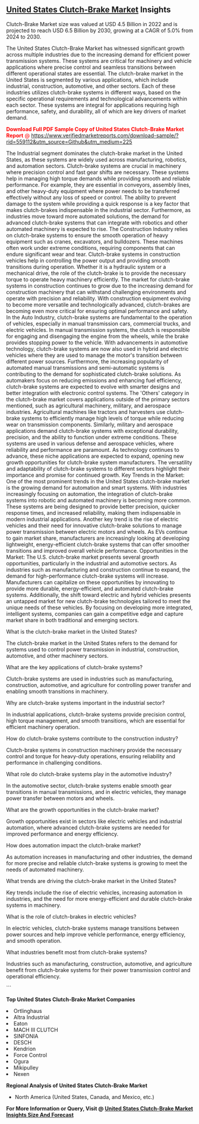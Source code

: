 <h2><a href="https://www.verifiedmarketreports.com/download-sample/?rid=559112&amp;utm_source=Github&amp;utm_medium=225" target="_blank">United States Clutch-Brake Market</a> Insights</h2><p>Clutch-Brake Market size was valued at USD 4.5 Billion in 2022 and is projected to reach USD 6.5 Billion by 2030, growing at a CAGR of 5.0% from 2024 to 2030.</p><p> <p>The United States Clutch-Brake Market has witnessed significant growth across multiple industries due to the increasing demand for efficient power transmission systems. These systems are critical for machinery and vehicle applications where precise control and seamless transitions between different operational states are essential. The clutch-brake market in the United States is segmented by various applications, which include industrial, construction, automotive, and other sectors. Each of these industries utilizes clutch-brake systems in different ways, based on the specific operational requirements and technological advancements within each sector. These systems are integral for applications requiring high performance, safety, and durability, all of which are key drivers of market demand. <p><span class=""><span style="color: #ff0000;"><strong>Download Full PDF Sample Copy of United States Clutch-Brake Market Report</strong> @ </span><a href="https://www.verifiedmarketreports.com/download-sample/?rid=559112&amp;utm_source=Github&amp;utm_medium=225" target="_blank">https://www.verifiedmarketreports.com/download-sample/?rid=559112&amp;utm_source=Github&amp;utm_medium=225</a></span></p> The Industrial segment dominates the clutch-brake market in the United States, as these systems are widely used across manufacturing, robotics, and automation sectors. Clutch-brake systems are crucial in machinery where precision control and fast gear shifts are necessary. These systems help in managing high torque demands while providing smooth and reliable performance. For example, they are essential in conveyors, assembly lines, and other heavy-duty equipment where power needs to be transferred effectively without any loss of speed or control. The ability to prevent damage to the system while providing a quick response is a key factor that makes clutch-brakes indispensable in the industrial sector. Furthermore, as industries move toward more automated solutions, the demand for advanced clutch-brake systems that can integrate with robotics and other automated machinery is expected to rise. The Construction Industry relies on clutch-brake systems to ensure the smooth operation of heavy equipment such as cranes, excavators, and bulldozers. These machines often work under extreme conditions, requiring components that can endure significant wear and tear. Clutch-brake systems in construction vehicles help in controlling the power output and providing smooth transitions during operation. Whether it is a hydraulic system or a mechanical drive, the role of the clutch-brake is to provide the necessary torque to operate heavy machinery efficiently. The market for clutch-brake systems in construction continues to grow due to the increasing demand for construction machinery that can withstand challenging environments and operate with precision and reliability. With construction equipment evolving to become more versatile and technologically advanced, clutch-brakes are becoming even more critical for ensuring optimal performance and safety. In the Auto Industry, clutch-brake systems are fundamental to the operation of vehicles, especially in manual transmission cars, commercial trucks, and electric vehicles. In manual transmission systems, the clutch is responsible for engaging and disengaging the engine from the wheels, while the brake provides stopping power to the vehicle. With advancements in automotive technology, clutch-brake systems are now also used in hybrid and electric vehicles where they are used to manage the motor's transition between different power sources. Furthermore, the increasing popularity of automated manual transmissions and semi-automatic systems is contributing to the demand for sophisticated clutch-brake solutions. As automakers focus on reducing emissions and enhancing fuel efficiency, clutch-brake systems are expected to evolve with smarter designs and better integration with electronic control systems. The 'Others' category in the clutch-brake market covers applications outside of the primary sectors mentioned, such as agricultural machinery, military, and aerospace industries. Agricultural machines like tractors and harvesters use clutch-brake systems to efficiently manage high levels of torque while reducing wear on transmission components. Similarly, military and aerospace applications demand clutch-brake systems with exceptional durability, precision, and the ability to function under extreme conditions. These systems are used in various defense and aerospace vehicles, where reliability and performance are paramount. As technology continues to advance, these niche applications are expected to expand, opening new growth opportunities for clutch-brake system manufacturers. The versatility and adaptability of clutch-brake systems to different sectors highlight their importance and promise for continued growth. Key Trends in the Market: One of the most prominent trends in the United States clutch-brake market is the growing demand for automation and smart systems. With industries increasingly focusing on automation, the integration of clutch-brake systems into robotic and automated machinery is becoming more common. These systems are being designed to provide better precision, quicker response times, and increased reliability, making them indispensable in modern industrial applications. Another key trend is the rise of electric vehicles and their need for innovative clutch-brake solutions to manage power transmission between electric motors and wheels. As EVs continue to gain market share, manufacturers are increasingly looking at developing lightweight, energy-efficient clutch-brake systems that can offer smoother transitions and improved overall vehicle performance. Opportunities in the Market: The U.S. clutch-brake market presents several growth opportunities, particularly in the industrial and automotive sectors. As industries such as manufacturing and construction continue to expand, the demand for high-performance clutch-brake systems will increase. Manufacturers can capitalize on these opportunities by innovating to provide more durable, energy-efficient, and automated clutch-brake systems. Additionally, the shift toward electric and hybrid vehicles presents an untapped market for new clutch-brake technologies tailored to meet the unique needs of these vehicles. By focusing on developing more integrated, intelligent systems, companies can gain a competitive edge and capture market share in both traditional and emerging sectors. <p>What is the clutch-brake market in the United States?</p> <p>The clutch-brake market in the United States refers to the demand for systems used to control power transmission in industrial, construction, automotive, and other machinery sectors.</p> <p>What are the key applications of clutch-brake systems?</p> <p>Clutch-brake systems are used in industries such as manufacturing, construction, automotive, and agriculture for controlling power transfer and enabling smooth transitions in machinery.</p> <p>Why are clutch-brake systems important in the industrial sector?</p> <p>In industrial applications, clutch-brake systems provide precision control, high torque management, and smooth transitions, which are essential for efficient machinery operation.</p> <p>How do clutch-brake systems contribute to the construction industry?</p> <p>Clutch-brake systems in construction machinery provide the necessary control and torque for heavy-duty operations, ensuring reliability and performance in challenging conditions.</p> <p>What role do clutch-brake systems play in the automotive industry?</p> <p>In the automotive sector, clutch-brake systems enable smooth gear transitions in manual transmissions, and in electric vehicles, they manage power transfer between motors and wheels.</p> <p>What are the growth opportunities in the clutch-brake market?</p> <p>Growth opportunities exist in sectors like electric vehicles and industrial automation, where advanced clutch-brake systems are needed for improved performance and energy efficiency.</p> <p>How does automation impact the clutch-brake market?</p> <p>As automation increases in manufacturing and other industries, the demand for more precise and reliable clutch-brake systems is growing to meet the needs of automated machinery.</p> <p>What trends are driving the clutch-brake market in the United States?</p> <p>Key trends include the rise of electric vehicles, increasing automation in industries, and the need for more energy-efficient and durable clutch-brake systems in machinery.</p> <p>What is the role of clutch-brakes in electric vehicles?</p> <p>In electric vehicles, clutch-brake systems manage transitions between power sources and help improve vehicle performance, energy efficiency, and smooth operation.</p> <p>What industries benefit most from clutch-brake systems?</p> <p>Industries such as manufacturing, construction, automotive, and agriculture benefit from clutch-brake systems for their power transmission control and operational efficiency.</p> ```</p><p><strong>Top United States Clutch-Brake Market Companies</strong></p><div data-test-id=""><p><li>Ortlinghaus</li><li> Altra Industrial</li><li> Eaton</li><li> MACH III CLUTCH</li><li> SINFONIA</li><li> DESCH</li><li> Kendrion</li><li> Force Control</li><li> Ogura</li><li> Mikipulley</li><li> Nexen</li></p><div><strong>Regional Analysis of&nbsp;United States Clutch-Brake Market</strong></div><ul><li dir="ltr"><p dir="ltr">North America&nbsp;(United States, Canada, and Mexico, etc.)</p></li></ul><p><strong>For More Information or Query, Visit @&nbsp;</strong><strong><a href="https://www.verifiedmarketreports.com/product/clutch-brake-market-size-and-forecast/?utm_source=Github&amp;utm_medium=225" target="_blank">United States Clutch-Brake Market Insights Size And Forecast</a></strong></p></div>
